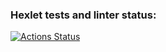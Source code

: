 ### Hexlet tests and linter status:
[![Actions Status](https://github.com/rnik82/php-project-45/actions/workflows/hexlet-check.yml/badge.svg)](https://github.com/rnik82/php-project-45/actions)